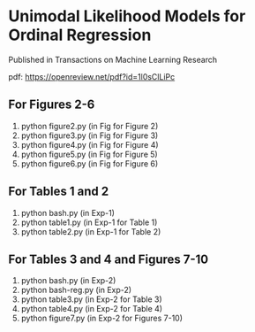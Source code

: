 # Unimodal Likelihood Models for Ordinal Regression

Published in Transactions on Machine Learning Research

pdf: https://openreview.net/pdf?id=1l0sClLiPc

## For Figures 2-6
1. python figure2.py (in Fig for Figure 2)
2. python figure3.py (in Fig for Figure 3)
3. python figure4.py (in Fig for Figure 4)
4. python figure5.py (in Fig for Figure 5)
5. python figure6.py (in Fig for Figure 6)

## For Tables 1 and 2
1. python bash.py (in Exp-1)
2. python table1.py (in Exp-1 for Table 1)
3. python table2.py (in Exp-1 for Table 2)

## For Tables 3 and 4 and Figures 7-10
1. python bash.py (in Exp-2)
2. python bash-reg.py (in Exp-2)
3. python table3.py (in Exp-2 for Table 3)
4. python table4.py (in Exp-2 for Table 4)
5. python figure7.py (in Exp-2 for Figures 7-10)